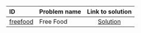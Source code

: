 | ID | Problem name | Link to solution |
|:---|:---|:---:|
| [freefood](https://open.kattis.com/problems/freefood) | Free Food | [Solution](https://github.com/versenyi98/kattis-solutions/tree/main/solutions/Free%20Food)|
